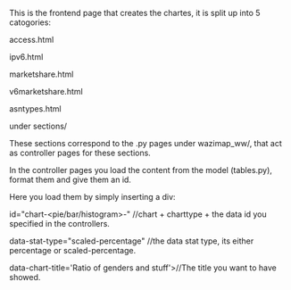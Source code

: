 This is the frontend page that creates the chartes, it is split up into 5 catogories:

access.html

ipv6.html

marketshare.html

v6marketshare.html

asntypes.html

under sections/

These sections correspond to the .py pages under wazimap_ww/, that act as controller pages for these sections.

In the controller pages you load the content from the model (tables.py), format them and give them an id.

Here you load them by simply inserting a div:

<div class="column-third" //how big the chart is.

id="chart-<pie/bar/histogram>-<the id>" //chart + charttype + the data id you specified in the controllers. 

data-stat-type="scaled-percentage" //the data stat type, its either percentage or scaled-percentage.

data-chart-title='Ratio of genders and stuff'>//The title you want to have showed.

</div>

